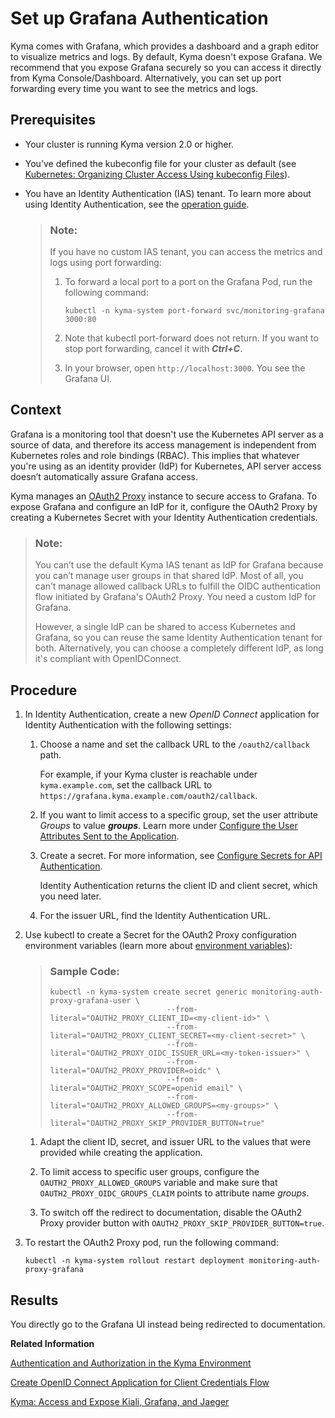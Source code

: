 <!-- loio3e4299cfd0884c428e6b4774225638e8 -->

# Set up Grafana Authentication

Kyma comes with Grafana, which provides a dashboard and a graph editor to visualize metrics and logs. By default, Kyma doesn't expose Grafana. We recommend that you expose Grafana securely so you can access it directly from Kyma Console/Dashboard. Alternatively, you can set up port forwarding every time you want to see the metrics and logs.



<a name="loio3e4299cfd0884c428e6b4774225638e8__prereq_p2f_1xd_1qb"/>

## Prerequisites

-   Your cluster is running Kyma version 2.0 or higher.

-   You’ve defined the kubeconfig file for your cluster as default \(see [Kubernetes: Organizing Cluster Access Using kubeconfig Files](https://kubernetes.io/docs/concepts/configuration/organize-cluster-access-kubeconfig/)\).

-   You have an Identity Authentication \(IAS\) tenant. To learn more about using Identity Authentication, see the [operation guide](https://help.sap.com/viewer/6d6d63354d1242d185ab4830fc04feb1/Cloud/en-US/6a8e67cf98bf41968ea2849dfd0b6bbd.html).

    > ### Note:  
    > If you have no custom IAS tenant, you can access the metrics and logs using port forwarding:
    > 
    > 1.  To forward a local port to a port on the Grafana Pod, run the following command:
    > 
    >     `kubectl -n kyma-system port-forward svc/monitoring-grafana 3000:80`
    > 
    > 2.  Note that kubectl port-forward does not return. If you want to stop port forwarding, cancel it with ***Ctrl+C***.
    > 
    > 3.  In your browser, open `http://localhost:3000`. You see the Grafana UI.




## Context

Grafana is a monitoring tool that doesn't use the Kubernetes API server as a source of data, and therefore its access management is independent from Kubernetes roles and role bindings \(RBAC\). This implies that whatever you're using as an identity provider \(IdP\) for Kubernetes, API server access doesn’t automatically assure Grafana access.

Kyma manages an [OAuth2 Proxy](https://oauth2-proxy.github.io/oauth2-proxy/) instance to secure access to Grafana. To expose Grafana and configure an IdP for it, configure the OAuth2 Proxy by creating a Kubernetes Secret with your Identity Authentication credentials.

> ### Note:  
> You can’t use the default Kyma IAS tenant as IdP for Grafana because you can’t manage user groups in that shared IdP. Most of all, you can’t manage allowed callback URLs to fulfill the OIDC authentication flow initiated by Grafana's OAuth2 Proxy. You need a custom IdP for Grafana.
> 
> However, a single IdP can be shared to access Kubernetes and Grafana, so you can reuse the same Identity Authentication tenant for both. Alternatively, you can choose a completely different IdP, as long it's compliant with OpenIDConnect.



## Procedure

1.  In Identity Authentication, create a new *OpenID Connect* application for Identity Authentication with the following settings:

    1.  Choose a name and set the callback URL to the `/oauth2/callback` path.

        For example, if your Kyma cluster is reachable under `kyma.example.com`, set the callback URL to `https://grafana.kyma.example.com/oauth2/callback`.

    2.  If you want to limit access to a specific group, set the user attribute *Groups* to value ***groups***. Learn more under [Configure the User Attributes Sent to the Application](https://help.sap.com/viewer/6d6d63354d1242d185ab4830fc04feb1/Cloud/en-US/d361407d36c5443298a909acbbd96ec4.html).

    3.  Create a secret. For more information, see [Configure Secrets for API Authentication](https://help.sap.com/viewer/6d6d63354d1242d185ab4830fc04feb1/Cloud/en-US/5c3c35e01e3c4e7e8dd72af60c997c5d.html).

        Identity Authentication returns the client ID and client secret, which you need later.

    4.  For the issuer URL, find the Identity Authentication URL.


2.  Use kubectl to create a Secret for the OAuth2 Proxy configuration environment variables \(learn more about [environment variables](https://oauth2-proxy.github.io/oauth2-proxy/docs/configuration/overview/#environment-variables)\):

    > ### Sample Code:  
    > ```
    > kubectl -n kyma-system create secret generic monitoring-auth-proxy-grafana-user \
    > 							--from-literal="OAUTH2_PROXY_CLIENT_ID=<my-client-id>" \
    > 							--from-literal="OAUTH2_PROXY_CLIENT_SECRET=<my-client-secret>" \
    > 							--from-literal="OAUTH2_PROXY_OIDC_ISSUER_URL=<my-token-issuer>" \
    > 							--from-literal="OAUTH2_PROXY_PROVIDER=oidc" \
    > 							--from-literal="OAUTH2_PROXY_SCOPE=openid email" \
    > 							--from-literal="OAUTH2_PROXY_ALLOWED_GROUPS=<my-groups>" \
    > 							--from-literal="OAUTH2_PROXY_SKIP_PROVIDER_BUTTON=true"
    > ```

    1.  Adapt the client ID, secret, and issuer URL to the values that were provided while creating the application.

    2.  To limit access to specific user groups, configure the `OAUTH2_PROXY_ALLOWED_GROUPS` variable and make sure that `OAUTH2_PROXY_OIDC_GROUPS_CLAIM` points to attribute name *groups*.

    3.  To switch off the redirect to documentation, disable the OAuth2 Proxy provider button with `OAUTH2_PROXY_SKIP_PROVIDER_BUTTON=true`.


3.  To restart the OAuth2 Proxy pod, run the following command:

    `kubectl -n kyma-system rollout restart deployment monitoring-auth-proxy-grafana`




<a name="loio3e4299cfd0884c428e6b4774225638e8__result_bkq_kzd_1qb"/>

## Results

You directly go to the Grafana UI instead being redirected to documentation.

**Related Information**  


[Authentication and Authorization in the Kyma Environment](../60-security/authentication-and-authorization-in-the-kyma-environment-85200d8.md "Kyma allows you to use the default or a custom Identity Provider to authenticate in the Kyma environment.")

[Create OpenID Connect Application for Client Credentials Flow](https://help.sap.com/viewer/6d6d63354d1242d185ab4830fc04feb1/Cloud/en-US/98015c81af554b5d9192ad550168e331.html)

[Kyma: Access and Expose Kiali, Grafana, and Jaeger](https://kyma-project.io/docs/kyma/latest/04-operation-guides/security/sec-06-access-expose-kiali-grafana#expose-kiali-grafana-and-jaeger-securely)

